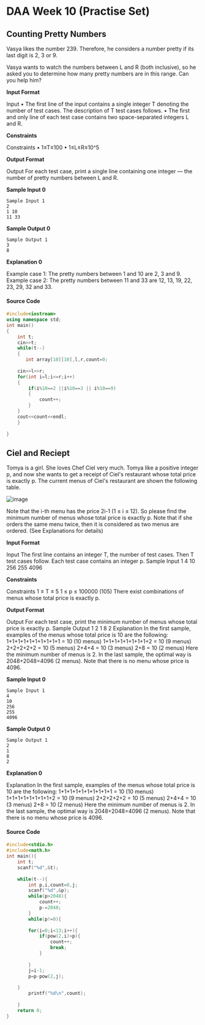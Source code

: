 # DAA Week 10 (Practise Set)

## Counting Pretty Numbers

Vasya likes the number 239. Therefore, he considers a number pretty if its last digit is 2, 3 or 9.

Vasya wants to watch the numbers between L and R (both inclusive), so he asked you to determine how many pretty numbers are in this range. Can you help him?

**Input Format**

Input • The first line of the input contains a single integer T denoting the number of test cases. The description of T test cases follows. • The first and only line of each test case contains two space-separated integers L and R.

**Constraints**

Constraints • 1≤T≤100 • 1≤L≤R≤10^5

**Output Format**

Output For each test case, print a single line containing one integer — the number of pretty numbers between L and R.

**Sample Input 0**

```
Sample Input 1 
2
1 10
11 33
```

**Sample Output 0**

```
Sample Output 1 
3
8
```

**Explanation 0**

Example case 1: The pretty numbers between 1 and 10 are 2, 3 and 9. Example case 2: The pretty numbers between 11 and 33 are 12, 13, 19, 22, 23, 29, 32 and 33.

#### Source Code

```c++
#include<iostream>
using namespace std;
int main()
{
    int t;
    cin>>t;
    while(t--)
    {
       int array[10][10],l,r,count=0;
    
    cin>>l>>r;
    for(int i=l;i<=r;i++)
    {
        if(i%10==2 ||i%10==3 || i%10==9)
        {
            count++;
        }
    }
    cout<<count<<endl;
    }
    
}
```



## Ciel and Reciept

Tomya is a girl. She loves Chef Ciel very much. Tomya like a positive integer p, and now she wants to get a receipt of Ciel's restaurant whose total price is exactly p. The current menus of Ciel's restaurant are shown the following table.

![image](https://s3.amazonaws.com/hr-assets/0/1650971961-47c3c78240-sample_table.png)

Note that the i-th menu has the price 2i-1 (1 ≤ i ≤ 12). So please find the minimum number of menus whose total price is exactly p. Note that if she orders the same menu twice, then it is considered as two menus are ordered. (See Explanations for details)

**Input Format**

Input The first line contains an integer T, the number of test cases. Then T test cases follow. Each test case contains an integer p. Sample Input 1 4 10 256 255 4096

**Constraints**

Constraints 1 ≤ T ≤ 5 1 ≤ p ≤ 100000 (105) There exist combinations of menus whose total price is exactly p.

**Output Format**

Output For each test case, print the minimum number of menus whose total price is exactly p. Sample Output 1 2 1 8 2 Explanation In the first sample, examples of the menus whose total price is 10 are the following: 1+1+1+1+1+1+1+1+1+1 = 10 (10 menus) 1+1+1+1+1+1+1+1+2 = 10 (9 menus) 2+2+2+2+2 = 10 (5 menus) 2+4+4 = 10 (3 menus) 2+8 = 10 (2 menus) Here the minimum number of menus is 2. In the last sample, the optimal way is 2048+2048=4096 (2 menus). Note that there is no menu whose price is 4096.

**Sample Input 0**

```
Sample Input 1 
4
10
256
255
4096
```

**Sample Output 0**

```
Sample Output 1 
2
1
8
2
```

**Explanation 0**

Explanation In the first sample, examples of the menus whose total price is 10 are the following: 1+1+1+1+1+1+1+1+1+1 = 10 (10 menus) 1+1+1+1+1+1+1+1+2 = 10 (9 menus) 2+2+2+2+2 = 10 (5 menus) 2+4+4 = 10 (3 menus) 2+8 = 10 (2 menus) Here the minimum number of menus is 2. In the last sample, the optimal way is 2048+2048=4096 (2 menus). Note that there is no menu whose price is 4096.

#### Source Code

```c++
#include<stdio.h>
#include<math.h>
int main(){
    int t;
    scanf("%d",&t);
   
    while(t--){
        int p,i,count=0,j;
        scanf("%d",&p);
        while(p>2048){
            count++;
            p-=2048;
        }
        while(p!=0){
   
        for(i=0;i<13;i++){
            if(pow(2,i)>p){
                count++;
                break;   
            }
           
        }
        j=i-1;
        p=p-pow(2,j);
       
    }
        printf("%d\n",count);   
       
    }
    return 0;
}
```

